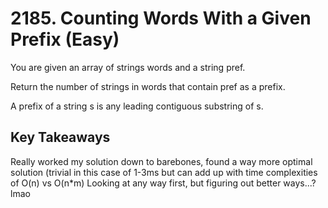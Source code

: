 # 2185. Counting Words With a Given Prefix (Easy)

You are given an array of strings words and a string pref.

Return the number of strings in words that contain pref as a prefix.

A prefix of a string s is any leading contiguous substring of s.

## Key Takeaways
Really worked my solution down to barebones, found a way more optimal solution (trivial in this case of 1-3ms but can add up with time complexities of O(n) vs O(n*m)
Looking at any way first, but figuring out better ways...? lmao